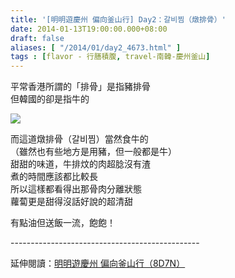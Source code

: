 ```yaml
---
title: '[明明遊慶州 偏向釜山行] Day2：갈비찜（燉排骨）'
date: 2014-01-13T19:00:00.000+08:00
draft: false
aliases: [ "/2014/01/day2_4673.html" ]
tags : [flavor - 行膳積腹, travel-南韓-慶州釜山]
---
```


平常香港所謂的「排骨」是指豬排骨  
但韓國的卻是指牛的  

![](/images/busanjj2d.jpg)

而這道燉排骨（갈비찜）當然食牛的  
（雖然也有些地方是用豬，但一般都是牛）  
甜甜的味道，牛排炆的肉超腍沒有渣  
煮的時間應該都比較長  
所以這樣都看得出那骨肉分離狀態  
蘿蔔更是甜得沒話好說的超清甜  
  
有點油但送飯一流，飽飽！  
  
\-----------------------------------------------  
  
延伸閱讀：[明明遊慶州 偏向釜山行（8D7N）](https://hidie.net/busanjj8d7n/)
